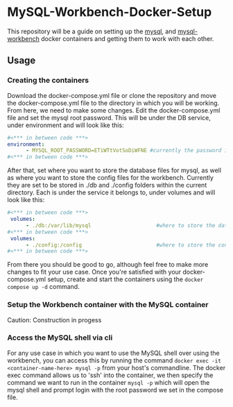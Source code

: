 # MySQL-Workbench-Docker-Setup
This repository will be a guide on setting up the [mysql](https://hub.docker.com/_/mysql/), and [mysql-workbench](https://hub.docker.com/r/linuxserver/mysql-workbench) docker containers and getting them to work with each other.

## Usage

### Creating the containers
Download the docker-compose.yml file or clone the repository and move the docker-compose.yml file to the directory in which you will be working. From here, we need to make some changes. Edit the docker-compose.yml file and set the mysql root password. This will be under the DB service, under environment and will look like this:
```yaml
#<*** in between code ***>
environment:
      - MYSQL_ROOT_PASSWORD=ETiWTtVotSoDiWFNE #currently the password is ETiWTtVotSoDiWFNE
#<*** in between code ***>
```

After that, set where you want to store the database files for mysql, as well as where you want to store the config files for the workbench. Currently they are set to be stored in ./db and ./config folders within the current directory. Each is under the service it belongs to, under volumes and will look like this:
```yaml
#<*** in between code ***>
 volumes:
      - ./db:/var/lib/mysql                     #where to store the database
#<*** in between code ***>
 volumes:
      - ./config:/config                        #where to store the config directory
#<*** in between code ***>
```

From there you should be good to go, although feel free to make more changes to fit your use case. Once you're satisfied with your docker-compose.yml setup, create and start the containers using the `docker compose up -d` command.


### Setup the Workbench container with the MySQL container
Caution: Construction in progess

### Access the MySQL shell via cli
For any use case in which you want to use the MySQL shell over using the workbench, you can access this by running the  command `docker exec -it <container-name-here> mysql -p` from your host's commandline. The docker exec command allows us to 'ssh' into the container, we then specify the command we want to run in the container `mysql -p` which will open the mysql shell and prompt login with the root password we set in the compose file.
